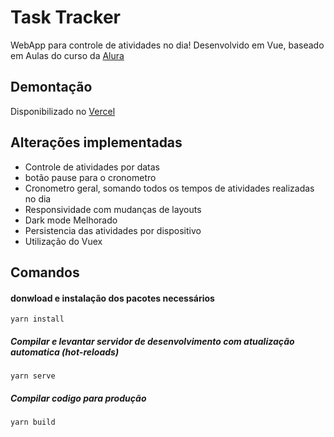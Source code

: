 # Task Tracker
WebApp para controle de atividades no dia! Desenvolvido em Vue, baseado em Aulas do curso da [Alura](https://cursos.alura.com.br)

## Demontação
Disponibilizado no [Vercel](https://task-tracker-beige-theta.vercel.app)

## Alterações implementadas
- Controle de atividades por datas
- botão pause para o cronometro
- Cronometro geral, somando todos os tempos de atividades realizadas no dia
- Responsividade com mudanças de layouts
- Dark mode Melhorado
- Persistencia das atividades por dispositivo
- Utilização do Vuex 

## Comandos

#### donwload e instalação dos pacotes necessários
```
yarn install
```

##### Compilar e levantar servidor de desenvolvimento com atualização automatica (hot-reloads) 
```
yarn serve
```

##### Compilar codigo para produção
```
yarn build
```

